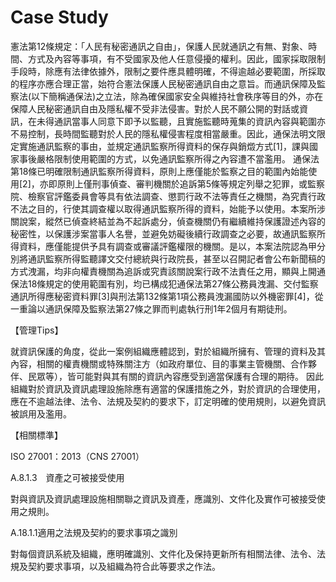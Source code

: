 # Case Study



憲法第12條規定：「人民有秘密通訊之自由」，保護人民就通訊之有無、對象、時間、方式及內容等事項，有不受國家及他人任意侵擾的權利。因此，國家採取限制手段時，除應有法律依據外，限制之要件應具體明確，不得逾越必要範圍，所採取的程序亦應合理正當，始符合憲法保護人民秘密通訊自由之意旨。而通訊保障及監察法(以下簡稱通保法)之立法，除為確保國家安全與維持社會秩序等目的外，亦在保障人民秘密通訊自由及隱私權不受非法侵害。對於人民不願公開的對話或資 訊，在未得通訊當事人同意下即予以監聽，且實施監聽時蒐集的資訊內容與範圍亦不易控制，長時間監聽對於人民的隱私權侵害程度相當嚴重。因此，通保法明文限 定實施通訊監察的事由，並規定通訊監察所得資料的保存與銷燬方式[1]，課與國家事後嚴格限制使用範圍的方式，以免通訊監察所得之內容遭不當濫用。
通保法第18條已明確限制通訊監察所得資料，原則上應僅能於監察之目的範圍內始能使用[2]，亦即原則上僅刑事偵查、審判機關於追訴第5條等規定列舉之犯罪，或監察院、檢察官評鑑委員會等具有依法調查、懲罰行政不法等責任之機關，為究責行政不法之目的，行使其調查權以取得通訊監察所得的資料，始能予以使用。本案所涉關說案，縱然已偵查終結並為不起訴處分，偵查機關仍有繼續維持保護證述內容的秘密性，以保護涉案當事人名譽，並避免妨礙後續行政調查之必要，故通訊監察所得資料，應僅能提供予具有調查或審議評鑑權限的機關。是以，本案法院認為甲分別將通訊監察所得監聽譯文交付總統與行政院長，甚至以召開記者會公布新聞稿的方式洩漏，均非向權責機關為追訴或究責該關說案行政不法責任之用，顯與上開通保法18條規定的使用範圍有別，均已構成犯通保法第27條公務員洩漏、交付監察通訊所得應秘密資料罪[3]與刑法第132條第1項公務員洩漏國防以外機密罪[4]，從一重論以通訊保障及監察法第27條之罪而判處執行刑1年2個月有期徒刑。

【管理Tips】

就資訊保護的角度，從此一案例組織應體認到，對於組織所擁有、管理的資料及其內容，相關的權責機關或特殊關注方（如政府單位、目的事業主管機關、合作夥伴、民眾等），皆可能對與其有關的資訊內容應受到適當保護有合理的期待。
因此組織對於資訊及資訊處理設施除應有適當的保護措施之外，對於資訊的合理使用，應在不逾越法律、法令、法規及契約的要求下，訂定明確的使用規則，以避免資訊被誤用及濫用。

【相關標準】

ISO 27001：2013（CNS 27001）

A.8.1.3　資產之可被接受使用

對與資訊及資訊處理設施相關聯之資訊及資產，應識別、文件化及實作可被接受使用之規則。

A.18.1.1適用之法規及契約的要求事項之識別

對每個資訊系統及組織，應明確識別、文件化及保持更新所有相關法律、法令、法規及契約要求事項，以及組織為符合此等要求之作法。
